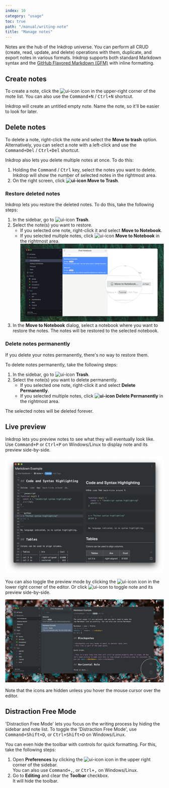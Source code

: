 ```yaml
---
index: 10
category: "usage"
toc: true
path: "/manual/writing-note"
title: "Manage notes"
---
```


Notes are the hub of the Inkdrop universe. You can perform all CRUD (create, read, update, and delete) operations with them, duplicate, and export notes in various formats. 
Inkdrop supports both standard Markdown syntax and the
[GitHub Flavored Markdown (GFM)](/manual/markdown-cheatsheet) with inline formatting.

## Create notes

To create a note, click the ![ui-icon](/images/icons/pencil-write.svg) icon in the upper-right corner of the mote list. You can also use the <kbd>Command+N</kbd> / <kbd>Ctrl+N</kbd> shortcut.

Inkdrop will create an untitled empty note. Name the note, so it'll be easier to look for later. 

## Delete notes

To delete a note, right-click the note and select the **Move to trash** option. Alternatively, you can select a note with a left-click and use the <kbd>Command+Del</kbd> / <kbd>Ctrl+Del</kbd> shortcut.

Inkdrop also lets you delete multiple notes at once. To do this:

1. Holding the <kbd>Command</kbd> / <kbd>Ctrl</kbd> key, select the notes you want to delete.  
   Inkdrop will show the number of selected notes in the rightmost area.
2. On the right screen, click **![ui-icon](/images/icons/bin-1.svg) Move to Trash**.



### Restore deleted notes

Inkdrop lets you restore the deleted notes. To do this, take the following steps:

1. In the sidebar, go to ![ui-icon](/images/icons/bin-1.svg) **Trash**.
2. Select the note(s) you want to restore.  
   - If you selected one note, right-click it and select **Move to Notebook**.
   - If you selected multiple notes, click ![ui-icon](/images/icons/book-close-2.svg) **Move to Notebook** in the rightmost area.  
     ![Restore multiple notes in Inkdrop](./writing-note-select-multiple.png)
3. In the **Move to Notebook** dialog, select a notebook where you want to restore the notes.
   The notes will be restored to the selected notebook.

### Delete notes permanently

<div class="ui warning message">If you delete your notes permanently, there's no way to restore them.</div>

To delete notes permanently, take the following steps:

1. In the sidebar, go to ![ui-icon](/images/icons/bin-1.svg) **Trash**.
2. Select the note(s) you want to delete permanently.  
   - If you selected one note, right-click it and select **Delete Permanently**.
   - If you selected multiple notes, click  **![ui-icon](/images/icons/bin-1.svg) Delete Permanently** in the rightmost area.

The selected notes will be deleted forever.

## Live preview

Inkdrop lets you preview notes to see what they will eventually look like. Use <kbd>Command+P</kbd> or <kbd>Ctrl+P</kbd> on Windows/Linux to display note and its preview side-by-side.

![SideBySide](./writing-note_sidebyside.png)

You can also toggle the preview mode by clicking the ![ui-icon](/images/icons/view-1.svg) icon in the lower right corner of the editor. 
Or click ![ui-icon](/images/icons/layout-two-colums.svg) to toggle note and its preview side-by-side.


![Toggle buttons](./writing-note_toggle_buttons.png)

Note that the icons are hidden unless you hover the mouse cursor over the editor.

## Distraction Free Mode

'Distraction Free Mode' lets you focus on the writing process by hiding the sidebar and note list. To toggle the 'Distraction Free Mode', use <kbd>Command+Shift+D</kbd>, or <kbd>Ctrl+Shift+D</kbd> on Windows/Linux. 

You can even hide the toolbar with controls for quick formatting. For this, take the following steps:

1. Open **Preferences** by clicking the ![ui-icon](/images/icons/cog.svg) icon in the upper right corner of the sidebar.  
   You can also use <kbd>Command+,</kbd>, or <kbd>Ctrl+,</kbd> on Windows/Linux.
2. Go to **Editing** and clear the **Toolbar** checkbox.  
   It will hide the toolbar.  
